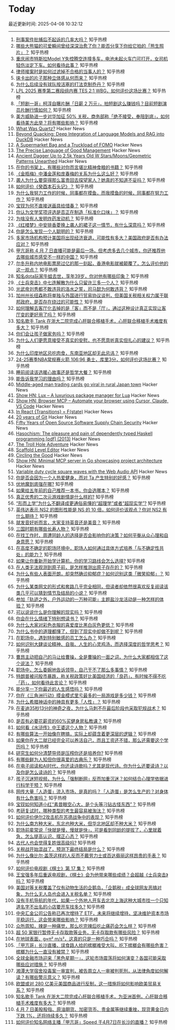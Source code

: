 # Today

最近更新时间: 2025-04-08 10:32:12

--- 
1. [刑事案件批捕后不起诉的几率大吗？](https://www.zhihu.com/question/2748196294) 知乎热榜
2. [哪些大熊猫的可爱瞬间曾经深深治愈了你？能否分享下你给它拍的「熊生照片」？](https://www.zhihu.com/question/14744496838) 知乎热榜
3. [重庆闹市特斯拉Model Y失控腾空连撞多车，电池未起火车门可打开，女司机轻伤淡定下车。如何看待此事？](https://www.zhihu.com/question/1892497268000665959) 知乎热榜
4. [律师接案时是如何过滤掉不合格的当事人的？](https://www.zhihu.com/question/4613209721) 知乎热榜
5. [徕卡出的片子那种立体感从何而来？](https://www.zhihu.com/question/328450551) 知乎热榜
6. [为什么后续没有球队按活塞的打法克制乔丹？](https://www.zhihu.com/question/1892292826450079770) 知乎热榜
7. [LPL 2025 赛季第二赛段组内赛 TES 2:1 WBG，如何评价这场比赛？](https://www.zhihu.com/question/1892673692015769323) 知乎热榜
8. [「短剧一哥」柯淳自曝片酬「日薪 2 万元」，拍短剧这么赚钱吗？目前短剧演员片酬行情如何？](https://www.zhihu.com/question/1892575268201259098) 知乎热榜
9. [美方威胁进一步对华加征 50% 关税，商务部称「绝不接受，奉陪到底」，如何看待美方此举？将有哪些影响？](https://www.zhihu.com/question/1892864992900014270) 知乎热榜
10. [What Was Quartz?](https://www.zachseward.com/what-was-quartz/) Hacker News
11. [Beyond Quacking: Deep Integration of Language Models and RAG into DuckDB](https://arxiv.org/abs/2504.01157) Hacker News
12. [A Supermarket Bag and a Truckload of FOMO](https://blog.julik.nl/2025/03/a-little-adventure-in-modern-frontend) Hacker News
13. [The Precise Language of Good Management](https://staysaasy.com/management/2025/04/06/precise-language.html) Hacker News
14. [Ancient Dagger Up to 2.5k Years Old W Stars/Moons/Geometric Patterns Unearthed](https://www.smithsonianmag.com/smart-news/metal-detectorists-unearth-ancient-dagger-decorated-with-tiny-stars-crescent-moons-and-geometric-patterns-180986369/) Hacker News
15. [在你的书架上，有哪些对你而言堪比精神食粮的书籍？](https://www.zhihu.com/question/1891111654420374780) 知乎热榜
16. [《金瓶梅》中潘金莲和庞春梅的关系为什么这么好？](https://www.zhihu.com/question/40117735) 知乎热榜
17. [袭人为什么要穿得那么富贵回去探望家人？她真的不知道不妥吗？](https://www.zhihu.com/question/5538672874) 知乎热榜
18. [如何评价《癸酉本石头记》？](https://www.zhihu.com/question/1888728039547987827) 知乎热榜
19. [为什么我努力工作的时候，同事都在摸鱼，而我摸鱼的时候，同事都在努力工作？](https://www.zhihu.com/question/1891906492082402619) 知乎热榜
20. [宝钗为何不直接送画具给惜春？](https://www.zhihu.com/question/1890849818122884575) 知乎热榜
21. [你认为文学奖项评选是否正在制造「标准化口味」？](https://www.zhihu.com/question/1891464033313464387) 知乎热榜
22. [为啥没有人发明炸药发动机？](https://www.zhihu.com/question/1892304947573405259) 知乎热榜
23. [《红楼梦》中安排香菱换上袭人的裙子这一情节，有什么深意吗？](https://www.zhihu.com/question/501176732) 知乎热榜
24. [你是怎么发现一个人聪明的？](https://www.zhihu.com/question/665287517) 知乎热榜
25. [多家市场机构预计美国将出现经济衰退，可能性有多大？美国政府是否有办法应对？](https://www.zhihu.com/question/1892525481221384135) 知乎热榜
26. [甲亢哥称 4 月 7 日直播可能是最后一场，但考虑多去几个城市，你还推荐他去哪些城市感受不一样的中国？](https://www.zhihu.com/question/1892675058725516210) 知乎热榜
27. [尔冬升称内地电影票房过亿的那一刻起，香港电影就被颠覆了，怎么评价他的这一观点？](https://www.zhihu.com/question/1892553699450142723) 知乎热榜
28. [知名dota玩家牛蛙去世，享年39岁，你对他有哪些印象？](https://www.zhihu.com/question/1892716126544298468) 知乎热榜
29. [《士兵突击》中七连解散为什么只留许三多一个人？](https://www.zhihu.com/question/295174387) 知乎热榜
30. [光武帝刘秀都不敢违背的洛水之誓，司马懿为何敢违背？](https://www.zhihu.com/question/12404373059) 知乎热榜
31. [加州州长纽森称将单独与外国进行贸易协议谈判，但美国关税相关权力属于联邦政府，是否存在绕过的可能性？](https://www.zhihu.com/question/1892251750305604672) 知乎热榜
32. [如何理解去客厅化去掉的是「客」而不是「厅」，通过这种设计真正实现让客厅变的更好用了吗？](https://www.zhihu.com/question/14562264724) 知乎热榜
33. [知名歌手 Tank 在浙大二院完成心肝联合移植手术，心肝联合移植手术难度有多大？](https://www.zhihu.com/question/1892594784339715480) 知乎热榜
34. [你们会让孩子做家务吗？](https://www.zhihu.com/question/1891566661804479520) 知乎热榜
35. [为什么人们更愿意接受不真实的安慰，也不愿意听真实但扎心的建议？](https://www.zhihu.com/question/1888716759718139350) 知乎热榜
36. [为什么印度地区忌吃肉食，东南亚地区却无此忌讳？](https://www.zhihu.com/question/648974283) 知乎热榜
37. [24-25赛季NBA常规赛火箭 106:96 勇士，库里3分，如何评价这场比赛？](https://www.zhihu.com/question/1892531807347523759) 知乎热榜
38. [睡前阅读该选暖心故事还是哲学大餐？](https://www.zhihu.com/question/1891120576749330435) 知乎热榜
39. [能告诉我学习的理由吗？](https://www.zhihu.com/question/586347908) 知乎热榜
40. [Middle-aged man trading cards go viral in rural Japan town](https://www.tokyoweekender.com/entertainment/middle-aged-man-trading-cards-go-viral-in-japan/) Hacker News
41. [Show HN: Lux – A luxurious package manager for Lua](https://mrcjkb.dev/posts/2025-04-07-lux-announcement.html) Hacker News
42. [Show HN: Browser MCP – Automate your browser using Cursor, Claude, VS Code](https://browsermcp.io/) Hacker News
43. [In React {Transitions} = F(state)](https://jordaneldredge.com/blog/transitions-f-of-state/) Hacker News
44. [20 years of Git](https://blog.gitbutler.com/20-years-of-git/) Hacker News
45. [Fifty Years of Open Source Software Supply Chain Security](https://queue.acm.org/detail.cfm?id=3722542) Hacker News
46. [Hasochism: The pleasure and pain of dependently typed Haskell programming [pdf] (2013)](https://personal.cis.strath.ac.uk/conor.mcbride/pub/hasochism.pdf) Hacker News
47. [The Troll Hole Adventure](https://bluerenga.blog/2025/04/03/the-troll-hole-adventure-1980/) Hacker News
48. [Scaffold Level Editor](https://blog.littlepolygon.com/posts/scaffold/) Hacker News
49. [Circling the Good](https://www.nybooks.com/articles/2025/04/24/circling-the-good-thomas-nagel/) Hacker News
50. [Show HN: Minimal MCP server in Go showcasing project architecture](https://github.com/TuanKiri/weather-mcp-server) Hacker News
51. [Variable duty cycle square waves with the Web Audio API](https://www.danblack.co/blog/variable-duty-cycle-square-wave) Hacker News
52. [你是否会因为一个人热爱健身，而对 Ta 产生特别的好感？](https://www.zhihu.com/question/1888885889033298782) 知乎热榜
53. [伏地魔到底强在哪?](https://www.zhihu.com/question/660700692) 知乎热榜
54. [如果给五年前的自己推荐一本书，你会选哪本？](https://www.zhihu.com/question/1891119802816361455) 知乎热榜
55. [真正优秀的二次元游戏剧情是什么样的?](https://www.zhihu.com/question/615068515) 知乎热榜
56. [“形而上学”为什么不翻译成更通俗易懂的“超理学”或者“超现实学”?](https://www.zhihu.com/question/14287619727) 知乎热榜
57. [英伟达表示 NS2 的图形性能是 NS 的 10 倍，如何评价该观点？你对 NS2 有什么期待？](https://www.zhihu.com/question/1891424131288897016) 知乎热榜
58. [就发音好听而言，大家支持英音还是美音？](https://www.zhihu.com/question/28344713) 知乎热榜
59. [三国时期有哪些长寿人物？](https://www.zhihu.com/question/628214082) 知乎热榜
60. [在找工作时，周遭同龄人的选择是否会影响你的决策？如何平衡从众心理和自身意愿？](https://www.zhihu.com/question/1889104714131562768) 知乎热榜
61. [在高度不确定的职场环境中，职场人如何通过具体方式培养「与不确定性共处」的能力？](https://www.zhihu.com/question/1890730273341141687) 知乎热榜
62. [如果让你重新开始学计算机，你的学习路线会怎么选择?](https://www.zhihu.com/question/492545174) 知乎热榜
63. [在人类无法观测到原子前，是怎样推测出原子存在的？](https://www.zhihu.com/question/306019540) 知乎热榜
64. [为什么有些人表面开朗，却突然确诊抑郁症？如何识别这类「微笑抑郁」？](https://www.zhihu.com/question/1890035484505379843) 知乎热榜
65. [为什么某类网文的形式和套路几乎完全相同，但读者却依然很喜欢反复阅读该类几乎可以猜到情节及结局的小说？](https://www.zhihu.com/question/1891672993454870986) 知乎热榜
66. [参加「轨迹之外，户外运动的一万种可能」主题盐沙龙活动是一种怎样的体验？](https://www.zhihu.com/question/1889365429580951852) 知乎热榜
67. [可以说说什么是你理解的现实吗？](https://www.zhihu.com/question/1891642483441661409) 知乎热榜
68. [你会在什么情绪下特别想读书？](https://www.zhihu.com/question/1892361330377323631) 知乎热榜
69. [为什么大家对彩色衣服的喜爱度比黑白灰色更低？](https://www.zhihu.com/question/15461762841) 知乎热榜
70. [为什么书中的道理都懂了，但到了现实中却做不到呢？](https://www.zhihu.com/question/1891922022193424289) 知乎热榜
71. [在职场中，遇到特别敏感的员工怎么办？](https://www.zhihu.com/question/1891745522529837832) 知乎热榜
72. [如何识别大肆谈论精神、自我、人生的心灵鸡汤，而选择深度的哲学思考？](https://www.zhihu.com/question/1890474263141639882) 知乎热榜
73. [曹昂主动把自己的马让给曹操，全是曹操的一面之词，为什么大家都相信了这个说法？](https://www.zhihu.com/question/1889002281686524973) 知乎热榜
74. [职场中，怎么委婉地告诉领导，自己干不了那么多事情？](https://www.zhihu.com/question/1889723988399337715) 知乎热榜
75. [特朗普被问股市暴跌，称关税政策好比美国经济的「良药」，有时候不得不吃「药」，如何看待此言论？](https://www.zhihu.com/question/1892554104242435430) 知乎热榜
76. [能分享一下你最近的人生感悟吗？](https://www.zhihu.com/question/655250450) 知乎热榜
77. [你在《三角洲行动》摸金模式里亏最多的一局游戏是多少钱？](https://www.zhihu.com/question/13193203388) 知乎热榜
78. [为什么希腊神话中的神具有更多「人性」？](https://www.zhihu.com/question/1890431497799950487) 知乎热榜
79. [在麦迪35秒13分的神奇之夜，为什么马刺不在最后阶段也采取犯规战术？](https://www.zhihu.com/question/1886568407295563272) 知乎热榜
80. [是否有必要花薪资的60%买健身房私教课？](https://www.zhihu.com/question/1890324597875929911) 知乎热榜
81. [如何看《水浒传》中王婆这个人物？](https://www.zhihu.com/question/264193311) 知乎热榜
82. [有哪些算法一开始像在瞎搞，实际上却蕴含着更深层的逻辑？](https://www.zhihu.com/question/1890344085396623745) 知乎热榜
83. [如果你在大二就已经完全可以养活自己，而且工资还不错，那么还需要这个学历吗？](https://www.zhihu.com/question/14115442932) 知乎热榜
84. [研究生如何分清楚导师是压榨你还是培养你?](https://www.zhihu.com/question/1891628215891625022) 知乎热榜
85. [有哪些鲜为人知但你很喜爱的古典乐？](https://www.zhihu.com/question/265601318) 知乎热榜
86. [在电子阅读和AI时代，你还读诗歌吗？尤其是现代诗。你为什么还要读诗？以及你是怎么读诗的？](https://www.zhihu.com/question/1891674191620704146) 知乎热榜
87. [孩子沉迷短视频，为什么「强制断网」反而加重沉迷？如何结合心理学依据进行科学干预？](https://www.zhihu.com/question/1890010481252598808) 知乎热榜
88. [网传大量「人造蛋」流入市场，是真的吗？「人造蛋」是怎么生产的？对身体有什么危害吗？](https://www.zhihu.com/question/1890707411024724265) 知乎热榜
89. [宝钗如何知道小红“素昔眼空心大，是个头等刁钻古怪东西”？](https://www.zhihu.com/question/1889996895704810948) 知乎热榜
90. [考研复试时，哪种类型的考生最容易被淘汰？](https://www.zhihu.com/question/515378188) 知乎热榜
91. [如何评价伊尔2攻击机在苏德战争中的表现？](https://www.zhihu.com/question/14554219289) 知乎热榜
92. [为什么南方种大米，东北也种大米，但华北地区却不种大米？](https://www.zhihu.com/question/1890117406283784579) 知乎热榜
93. [职场前辈常说「快就是慢，慢就是快」，可是看到同龄的提拔了，心里就着急，怎么提高认识、摆正心态？](https://www.zhihu.com/question/1891380638973661792) 知乎热榜
94. [古代人也会觉得复姓很高级吗?](https://www.zhihu.com/question/653995498) 知乎热榜
95. [关税战开始混战了，预测下最终结局是什么？](https://www.zhihu.com/question/14931536817) 知乎热榜
96. [为什么像比尔·盖茨这样的人反而不戴劳力士或百达翡丽这样昂贵的手表？](https://www.zhihu.com/question/420037280) 知乎热榜
97. [如何评价电视剧《棋士》第 17 集？](https://www.zhihu.com/question/1892674101669229506) 知乎热榜
98. [王宝强多年后重返电视剧，《棋士》会为他带来哪些成绩？会超越《士兵突击》吗？](https://www.zhihu.com/question/15722677537) 知乎热榜
99. [美国对等关税覆盖了仅有动物生活的企鹅岛，「企鹅税」成全球网友恶搞对象，为什么无人岛也会进入关税名单？](https://www.zhihu.com/question/1892501218070324930) 知乎热榜
100. [没有手机导航的年代，如果一个外地人开车去北京上海这种大城市找一个只知道名字不出名的小店要开车找多久?](https://www.zhihu.com/question/1892148238297039325) 知乎热榜
101. [中央汇金公司公告称已再次增持了 ETF，未来将继续增持，坚决维护资本市场平稳运行，这会带来哪些影响？](https://www.zhihu.com/question/1892591728713777414) 知乎热榜
102. [众所周知，辣是一种痛觉，那么吃完辣后吃止痛药会怎么样？](https://www.zhihu.com/question/1891909191746159004) 知乎热榜
103. [超 50 家银行暂停无卡存取款等业务，无卡存取款有哪些风险？](https://www.zhihu.com/question/1892239058752729511) 知乎热榜
104. [在地球表面，g≈π² m/s²，这真的只是一种巧合吗？](https://www.zhihu.com/question/389717558) 知乎热榜
105. [「甲亢哥」长沙直播，误食路人给的槟榔难受大叫，吃下槟榔会有哪些危害？槟榔为什么一直没有被禁？](https://www.zhihu.com/question/1892639784616289245) 知乎热榜
106. [全球金融市场迎来「黑色星期一」，这轮市场震荡将如何演变？各国可能采取哪些应对措施？](https://www.zhihu.com/question/1892520597407397128) 知乎热榜
107. [湘潭大学宿舍投毒案一审宣判，被告周立人一审被判死刑，从法律角度如何解读？有哪些警示意义？](https://www.zhihu.com/question/1892607368228987360) 知乎热榜
108. [欧盟或对 280 亿美元美国商品进行反制，这一措施将如何影响欧美贸易关系？](https://www.zhihu.com/question/1892541114319348070) 知乎热榜
109. [知名歌手 Tank 在浙大二院完成心肝联合移植手术，为亚洲首例，心肝联合移植手术难度有多大？](https://www.zhihu.com/question/1892594784339715480) 知乎热榜
110. [4 月 7 日美股股指、原油期货、加密货币、贵金属等继续重挫，现货黄金日内下跌 1%，还将持续多久？](https://www.zhihu.com/question/1892495423278641969) 知乎热榜
111. [如何评价知名网络主播「甲亢哥」Speed 于4月7日在长沙的直播？](https://www.zhihu.com/question/1892418962869966597) 知乎热榜
